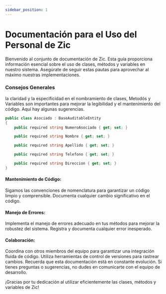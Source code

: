 ```yaml
---
sidebar_position: 1
---
```


# Documentación para el Uso del Personal de Zic


Bienvenido al conjunto de documentación de Zic. Esta guía proporciona información esencial sobre el uso de clases, métodos y variables en nuestro sistema. Asegúrate de seguir estas pautas para aprovechar al máximo nuestras implementaciones.


### Consejos Generales

la claridad y la especificidad en el nombramiento de clases, Metodós y Variables son importantes para mejorar la legibilidad y el mantenimiento del código. Aquí hay algunas sugerencias.

```c#
public class Asociado : BaseAuditableEntity
{
    public required string NumeroAsociado { get; set; }

    public required string Nombre { get; set; }

    public required string Apellido { get; set; }

    public required string Telefono { get; set; }

    public required string Direccion { get; set; }
}

```


#### Mantenimiento de Código:
Sigamos las convenciones de nomenclatura para garantizar un código limpio y comprensible.
Documenta cualquier cambio significativo en el código.

#### Manejo de Errores:
Implementa el manejo de errores adecuado en tus métodos para mejorar la robustez del sistema.
Registra y documenta cualquier error inesperado.

#### Colaboración:
Coordina con otros miembros del equipo para garantizar una integración fluida de código.
Utiliza herramientas de control de versiones para rastrear cambios.
Recuerda que esta documentación está en constante evolución. Si tienes preguntas o sugerencias, no dudes en comunicarte con el equipo de desarrollo.

¡Gracias por tu dedicación al utilizar eficientemente las clases, métodos y variables de Zic!
